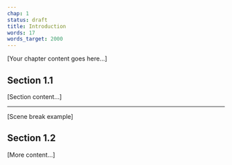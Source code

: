 ```yaml
---
chap: 1
status: draft
title: Introduction
words: 17
words_target: 2000
---
```


[Your chapter content goes here...]

## Section 1.1

[Section content...]

* * *

[Scene break example]

## Section 1.2

[More content...]